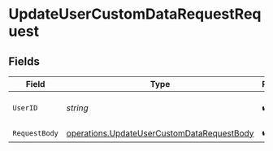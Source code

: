 # UpdateUserCustomDataRequestRequest


## Fields

| Field                                                                                                    | Type                                                                                                     | Required                                                                                                 | Description                                                                                              |
| -------------------------------------------------------------------------------------------------------- | -------------------------------------------------------------------------------------------------------- | -------------------------------------------------------------------------------------------------------- | -------------------------------------------------------------------------------------------------------- |
| `UserID`                                                                                                 | *string*                                                                                                 | :heavy_check_mark:                                                                                       | The unique identifier of the user.                                                                       |
| `RequestBody`                                                                                            | [operations.UpdateUserCustomDataRequestBody](../../models/operations/updateusercustomdatarequestbody.md) | :heavy_check_mark:                                                                                       | N/A                                                                                                      |